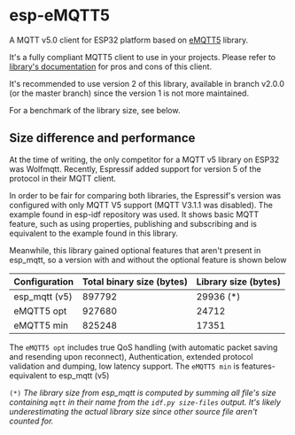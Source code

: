 # esp-eMQTT5
A MQTT v5.0 client for ESP32 platform based on [eMQTT5](https://github.com/X-Ryl669/eMQTT5) library.

It's a fully compliant MQTT5 client to use in your projects.
Please refer to [library's documentation](https://blog.cyril.by/en/documentation/emqtt5-doc/emqtt5) for pros and cons of this client.

It's recommended to use version 2 of this library, available in branch v2.0.0 (or the master branch) since the version 1 is not more maintained.

For a benchmark of the library size, see below.

## Size difference and performance

At the time of writing, the only competitor for a MQTT v5 library on ESP32 was Wolfmqtt. Recently, Espressif added support for version 5 of the protocol in their MQTT client.

In order to be fair for comparing both libraries, the Espressif's version was configured with only MQTT V5 support (MQTT V3.1.1 was disabled). The example found in esp-idf repository was used.
It shows basic MQTT feature, such as using properties, publishing and subscribing and is equivalent to the example found in this library.

Meanwhile, this library gained optional features that aren't present in esp_mqtt, so a version with and without the optional feature is shown below

| Configuration | Total binary size (bytes) | Library size (bytes) |
|---------------|---------------------------|----------------------|
| esp_mqtt (v5) | 897792                    | 29936 (*)            |
| eMQTT5 opt    | 927680                    | 24712                |
| eMQTT5 min    | 825248                    | 17351                |

The `eMQTT5 opt` includes true QoS handling (with automatic packet saving and resending upon reconnect), Authentication, extended protocol validation and dumping, low latency support.
The `eMQTT5 min` is features-equivalent to esp_mqtt (v5)

`(*)` *The library size from esp_mqtt is computed by summing all file's size containing `mqtt` in their name from the `idf.py size-files` output. It's likely underestimating the actual library size since other source file aren't counted for.*

